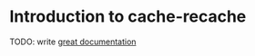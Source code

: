 # Introduction to cache-recache

TODO: write [great documentation](http://jacobian.org/writing/what-to-write/)
